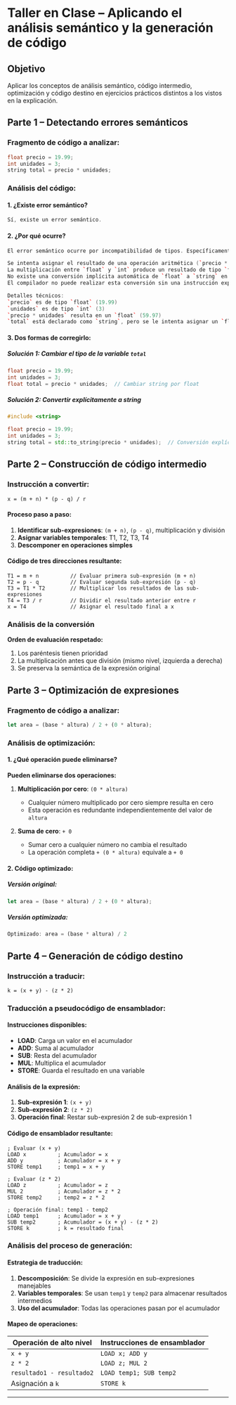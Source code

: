 # Taller en Clase – Aplicando el análisis semántico y la generación de código

## Objetivo
Aplicar los conceptos de análisis semántico, código intermedio, optimización y código destino en ejercicios prácticos distintos a los vistos en la explicación.

## Parte 1 – Detectando errores semánticos

### Fragmento de código a analizar:
```cpp
float precio = 19.99;
int unidades = 3;
string total = precio * unidades;
```

### Análisis del código:

#### 1. ¿Existe error semántico?
```cpp
Sí, existe un error semántico.
```

#### 2. ¿Por qué ocurre?
```cpp
El error semántico ocurre por incompatibilidad de tipos. Específicamente:

Se intenta asignar el resultado de una operación aritmética (`precio * unidades`) a una variable de tipo `string`
La multiplicación entre `float` y `int` produce un resultado de tipo `float` (59.97)
No existe una conversión implícita automática de `float` a `string` en C++
El compilador no puede realizar esta conversión sin una instrucción explícita

Detalles técnicos:
`precio` es de tipo `float` (19.99)
`unidades` es de tipo `int` (3)
`precio * unidades` resulta en un `float` (59.97)
`total` está declarado como `string`, pero se le intenta asignar un `float`
```

#### 3. Dos formas de corregirlo:

##### **Solución 1: Cambiar el tipo de la variable `total`**
```cpp
float precio = 19.99;
int unidades = 3;
float total = precio * unidades;  // Cambiar string por float
```

##### **Solución 2: Convertir explícitamente a string**
```cpp
#include <string>

float precio = 19.99;
int unidades = 3;
string total = std::to_string(precio * unidades);  // Conversión explícita
```
## Parte 2 – Construcción de código intermedio

### Instrucción a convertir:
```
x = (m + n) * (p - q) / r
```

#### Proceso paso a paso:

1. **Identificar sub-expresiones**: `(m + n)`, `(p - q)`, multiplicación y división
2. **Asignar variables temporales**: T1, T2, T3, T4
3. **Descomponer en operaciones simples**

#### Código de tres direcciones resultante:

```
T1 = m + n          // Evaluar primera sub-expresión (m + n)
T2 = p - q          // Evaluar segunda sub-expresión (p - q)  
T3 = T1 * T2        // Multiplicar los resultados de las sub-expresiones
T4 = T3 / r         // Dividir el resultado anterior entre r
x = T4              // Asignar el resultado final a x
```

### Análisis de la conversión

**Orden de evaluación respetado:**
1. Los paréntesis tienen prioridad
2. La multiplicación antes que división (mismo nivel, izquierda a derecha)
3. Se preserva la semántica de la expresión original


## Parte 3 – Optimización de expresiones

### Fragmento de código a analizar:
```javascript
let area = (base * altura) / 2 + (0 * altura);
```

### Análisis de optimización:

#### 1. ¿Qué operación puede eliminarse?

**Pueden eliminarse dos operaciones:**

1. **Multiplicación por cero**: `(0 * altura)`
   - Cualquier número multiplicado por cero siempre resulta en cero
   - Esta operación es redundante independientemente del valor de `altura`

2. **Suma de cero**: `+ 0`
   - Sumar cero a cualquier número no cambia el resultado
   - La operación completa `+ (0 * altura)` equivale a `+ 0`

#### 2. Código optimizado:

##### **Versión original:**
```javascript
let area = (base * altura) / 2 + (0 * altura);
```

##### **Versión optimizada:**
```javascript
Optimizado: area = (base * altura) / 2
```

## Parte 4 – Generación de código destino

### Instrucción a traducir:
```
k = (x + y) - (z * 2)
```

### Traducción a pseudocódigo de ensamblador:

#### **Instrucciones disponibles:**
- **LOAD**: Carga un valor en el acumulador
- **ADD**: Suma al acumulador
- **SUB**: Resta del acumulador  
- **MUL**: Multiplica el acumulador
- **STORE**: Guarda el resultado en una variable

#### **Análisis de la expresión:**
1. **Sub-expresión 1**: `(x + y)`
2. **Sub-expresión 2**: `(z * 2)`
3. **Operación final**: Restar sub-expresión 2 de sub-expresión 1

#### **Código de ensamblador resultante:**

```assembly
; Evaluar (x + y)
LOAD x          ; Acumulador = x
ADD y           ; Acumulador = x + y
STORE temp1     ; temp1 = x + y

; Evaluar (z * 2)  
LOAD z          ; Acumulador = z
MUL 2           ; Acumulador = z * 2
STORE temp2     ; temp2 = z * 2

; Operación final: temp1 - temp2
LOAD temp1      ; Acumulador = x + y
SUB temp2       ; Acumulador = (x + y) - (z * 2)
STORE k         ; k = resultado final
```

### Análisis del proceso de generación:

#### **Estrategia de traducción:**

1. **Descomposición**: Se divide la expresión en sub-expresiones manejables
2. **Variables temporales**: Se usan `temp1` y `temp2` para almacenar resultados intermedios
3. **Uso del acumulador**: Todas las operaciones pasan por el acumulador

#### **Mapeo de operaciones:**

| **Operación de alto nivel** | **Instrucciones de ensamblador** |
|---------------------------|--------------------------------|
| `x + y`                   | `LOAD x; ADD y`               |
| `z * 2`                   | `LOAD z; MUL 2`               |
| `resultado1 - resultado2`  | `LOAD temp1; SUB temp2`       |
| Asignación a `k`          | `STORE k`                     |

---